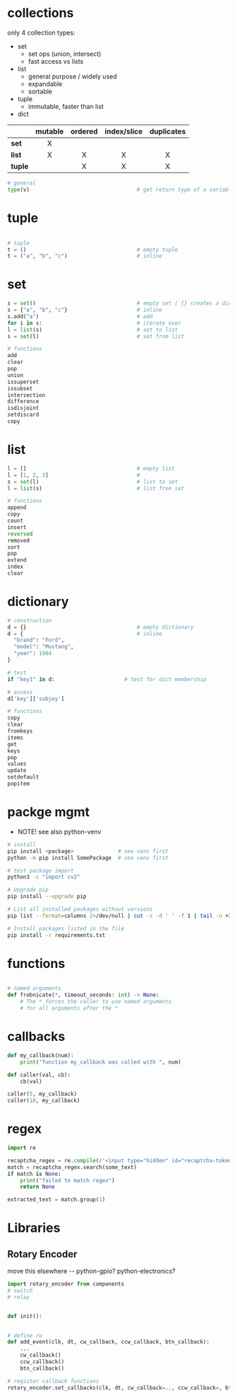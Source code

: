 # collections

only 4 collection types:

- set
  - set ops (union, intersect)
  - fast access vs lists
- list
  - general purpose / widely used
  - expandable
  - sortable
- tuple
  - immutable, faster than list
- dict

|           | mutable | ordered | index/slice | duplicates |
| --------- | :-----: | :-----: | :---------: | :--------: |
| **set**   |    X    |         |             |            |
| **list**  |    X    |    X    |      X      |     X      |
| **tuple** |         |    X    |      X      |     X      |



```python
# general
type(v)                                  # get return type of a variable

```

# tuple

```python

# tuple
t = ()                                   # empty tuple
t = ("a", "b", "c")                      # inline

```

# set

```python
s = set()                                # empty set ( {} creates a dict )
s = {"a", "b", "c"}                      # inline
s.add("a")                               # add
for i in s:                              # iterate over
l = list(s)                              # set to list
s = set(l)                               # set from list

# functions
add
clear
pop
union
issuperset
issubset
intersection
difference
isdisjoint
setdiscard
copy
```

# list

```python
l = []                                   # empty list
l = [1, 2, 3]                            # 
s = set(l)                               # list to set
l = list(s)                              # list from set    

# functions
append
copy
count
insert
reversed
removed
sort
pop
extend
index
clear
```

# dictionary

```python
# construction
d = {}                                   # empty dictionary
d = {                                    # inline
  "brand": "Ford",
  "model": "Mustang",
  "year": 1964
}

# test 
if "key1" in d:                      # test for dict membership

# access
d['key']['subjey']

# functions
copy
clear
fromkeys
items
get
keys
pop
values
update
setdefault
popitem

```





# packge mgmt

- NOTE! see also python-venv

```bash
# install
pip install <package>              # see venv first
python -m pip install SomePackage  # see venv first

# test package import
python3 -c "import cv2"

# Upgrade pip
pip install --upgrade pip

# List all installed packages without versions
pip list --format=columns 2>/dev/null | cut -s -d ' ' -f 1 | tail -n +3

# Install packages listed in the file
pip install -r requirements.txt

```

# functions

```python

# named arguments
def frobnicate(*, timeout_seconds: int) -> None:
    # The * forces the caller to use named arguments
    # for all arguments after the *
```


# callbacks

```python
def my_callback(num):
    print("function my_callback was called with ", num)

def caller(val, cb):
    cb(val)

caller(5, my_callback)
caller(10, my_callback)
```





# regex

```python
import re

recaptcha_regex = re.compile(r'<input type="hidden" id="recaptcha-token" value="([^"]+)">')
match = recaptcha_regex.search(some_text)
if match is None:
    print("failed to match regex")
    return None

extracted_text = match.group(1)
```





# Libraries



## Rotary Encoder

move this elsewhere -- python-gpio? python-electronics?

```python
import rotary_encoder from components
# switch
# relay


def init():
  

# define ro
def add_event(clk, dt, cw_callback, ccw_callback, btn_callback):
    ...
    cw_callback()
    ccw_callback()
    btn_callback()

# register callback functions
rotary_encoder.set_callbacks(clk, dt, cw_callback=.., ccw_callback=, btn_callback=)
```

